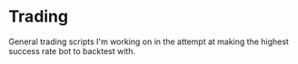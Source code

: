 # Trading
General trading scripts I'm working on in the attempt at making the highest success rate bot to backtest with.
